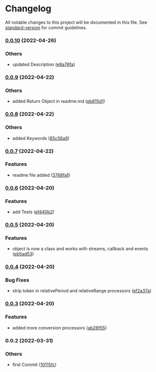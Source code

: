 # Changelog

All notable changes to this project will be documented in this file. See [standard-version](https://github.com/conventional-changelog/standard-version) for commit guidelines.

### [0.0.10](https://bitbucket.org/ttessarolo/italian-human-to-date/branches/compare/v0.0.9%0Dv0.0.10) (2022-04-26)


### Others

* updated Description ([e8a76fa](https://github.com/ttessarolo/italian-human-to-date/commits/e8a76fa47cf3b92d316533cec77f0b948431fb76))

### [0.0.9](https://bitbucket.org/ttessarolo/italian-human-to-date/branches/compare/v0.0.8%0Dv0.0.9) (2022-04-22)


### Others

* added Return Object in readme.md ([eb815d1](https://github.com/ttessarolo/italian-human-to-date/commits/eb815d16abae6d677cb3af6f2827c4407786a9ae))

### [0.0.8](https://bitbucket.org/ttessarolo/italian-human-to-date/branches/compare/v0.0.7%0Dv0.0.8) (2022-04-22)


### Others

* added Keywords ([85c56a9](https://github.com/ttessarolo/italian-human-to-date/commits/85c56a902ef9722f254bc91d7741c68c61f13cde))

### [0.0.7](https://bitbucket.org/ttessarolo/italian-human-to-date/branches/compare/v0.0.6%0Dv0.0.7) (2022-04-22)


### Features

* readme file added ([3768fa1](https://github.com/ttessarolo/italian-human-to-date/commits/3768fa1fa04134c40b4c4af4b9daf7d62f4a45d3))

### [0.0.6](https://bitbucket.org/ttessarolo/italian-human-to-date/branches/compare/v0.0.5%0Dv0.0.6) (2022-04-20)


### Features

* add Tests ([ef440b2](https://github.com/ttessarolo/italian-human-to-date/commits/ef440b239fc7c6e416624f7d451c16173edfb355))

### [0.0.5](https://bitbucket.org/ttessarolo/italian-human-to-date/branches/compare/v0.0.4%0Dv0.0.5) (2022-04-20)


### Features

* object is now a class and works with streams, callback and events ([eb5ad53](https://github.com/ttessarolo/italian-human-to-date/commits/eb5ad53f262ddb1eb6ba513b32e94a8fb9ec83d7))

### [0.0.4](https://bitbucket.org/ttessarolo/italian-human-to-date/branches/compare/v0.0.3%0Dv0.0.4) (2022-04-20)


### Bug Fixes

* strip token in relativePeriod and relativeRange processors ([ef2a37a](https://github.com/ttessarolo/italian-human-to-date/commits/ef2a37ab649251f5447117d9d30f6fef8cea24c1))

### [0.0.3](https://bitbucket.org/ttessarolo/italian-human-to-date/branches/compare/v0.0.2%0Dv0.0.3) (2022-04-20)


### Features

* added more conversion processors ([ab26f55](https://github.com/ttessarolo/italian-human-to-date/commits/ab26f552f16c9cfd27610246d27af5727d8e87a3))

### 0.0.2 (2022-03-31)


### Others

* first Commit ([10115fc](https://github.com/ttessarolo/italian-human-to-date/commits/10115fcf1266ef8bf6239eb8c42362f13c449408))
